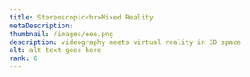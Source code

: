 ```yaml
---
title: Stereoscopic<br>Mixed Reality
metaDescription: 
thumbnail: /images/eee.png
description: videography meets virtual reality in 3D space
alt: alt text goes here
rank: 6
---
```

